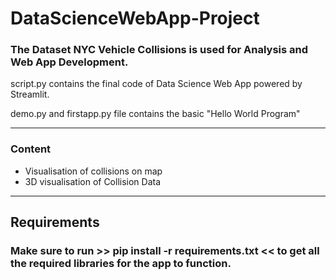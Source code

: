 # DataScienceWebApp-Project

### The Dataset NYC Vehicle Collisions is used for Analysis and Web App Development. 

 script.py contains the final code of Data Science Web App powered by Streamlit.


 demo.py and firstapp.py file contains the basic  "Hello World Program"

-----------
### Content
* Visualisation of collisions on map
* 3D visualisation of Collision Data


---------
## Requirements

### Make sure to run >> pip install -r requirements.txt  << to get all the required libraries for the app to function.
